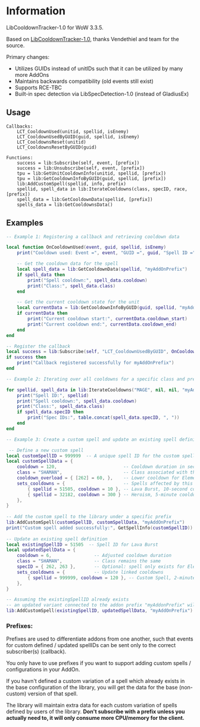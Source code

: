 # **Information**
LibCooldownTracker-1.0 for WoW 3.3.5.

Based on [LibCooldownTracker-1.0](https://github.com/vendethiel/LibCooldownTracker-10), thanks Vendethiel and team for the source.

Primary changes:
- Utilizes GUIDs instead of unitIDs such that it can be utilized by many more AddOns
- Maintains backwards compatibility (old events still exist)
- Supports RCE-TBC
- Built-in spec detection via LibSpecDetection-1.0 (instead of GladiusEx)

## **Usage**
```
Callbacks:
    LCT_CooldownUsed(unitid, spellid, isEnemy)
    LCT_CooldownUsedByGUID(guid, spellid, isEnemy)
    LCT_CooldownsReset(unitid)
    LCT_CooldownsResetByGUID(guid)

Functions:
    success = lib:Subscribe(self, event, [prefix])
    success = lib:Unsubscribe(self, event, [prefix])
    tpu = lib:GetUnitCooldownInfo(unitid, spellid, [prefix])
    tpu = lib:GetCooldownInfoByGUID(guid, spellid, [prefix])
    lib:AddCustomSpell(spellid, info, prefix)
    spellid, spell_data in lib:IterateCooldowns(class, specID, race, [prefix])
    spell_data = lib:GetCooldownData(spellid, [prefix])
    spells_data = lib:GetCooldownsData()
```
## **Examples**
```lua
-- Example 1: Registering a callback and retrieving cooldown data

local function OnCooldownUsed(event, guid, spellid, isEnemy)
    print("Cooldown used: Event =", event, "GUID =", guid, "Spell ID =", spellid, "Is Enemy =", isEnemy)

    -- Get the cooldown data for the spell
    local spell_data = lib:GetCooldownData(spellid, "myAddOnPrefix")
    if spell_data then
        print("Spell cooldown:", spell_data.cooldown)
        print("Class:", spell_data.class)
    end

    -- Get the current cooldown state for the unit
    local currentData = lib:GetCooldownInfoByGUID(guid, spellid, "myAddOnPrefix")
    if currentData then
        print("Current cooldown start:", currentData.cooldown_start)
        print("Current cooldown end:", currentData.cooldown_end)
    end
end

-- Register the callback
local success = lib:Subscribe(self, "LCT_CooldownUsedByGUID", OnCooldownUsed, "myAddOnPrefix")
if success then
    print("Callback registered successfully for myAddOnPrefix")
end
```
```lua
-- Example 2: Iterating over all cooldowns for a specific class and prefix

for spellid, spell_data in lib:IterateCooldowns("MAGE", nil, nil, "myAddOnPrefix") do
    print("Spell ID:", spellid)
    print("Spell cooldown:", spell_data.cooldown)
    print("Class:", spell_data.class)
    if spell_data.specID then
        print("Spec IDs:", table.concat(spell_data.specID, ", "))
    end
end
```
```lua
-- Example 3: Create a custom spell and update an existing spell definition

 -- Define a new custom spell
local customSpellID = 999999  -- A unique spell ID for the custom spell
local customSpellData = {
    cooldown = 120,                         -- Cooldown duration in seconds
    class = "SHAMAN",                       -- Class associated with the spell
    cooldown_overload = { [262] = 60, },    -- Lower cooldown for Elemental
    sets_cooldowns = {                      -- Spells affected by this cooldown
        { spellid = 51505, cooldown = 10 }, -- Lava Burst, 10-second cooldown
        { spellid = 32182, cooldown = 300 } -- Heroism, 5-minute cooldown
    },
}
   
-- Add the custom spell to the library under a specific prefix
lib:AddCustomSpell(customSpellID, customSpellData, "myAddOnPrefix")
print("Custom spell added successfully:", GetSpellInfo(customSpellID))
    
-- Update an existing spell definition
local existingSpellID = 51505  -- Spell ID for Lava Burst
local updatedSpellData = {
    cooldown = 6,                -- Adjusted cooldown duration
    class = "SHAMAN",            -- Class remains the same
    specID = { 262, 263 },       -- Optional: spell only exists for Elemental and Enhancement
    sets_cooldowns = {           -- Update linked cooldowns
        { spellid = 999999, cooldown = 120 }, -- Custom Spell, 2-minute cooldown
    },
}

-- Assuming the existingSpellID already exists
-- an updated variant connected to the addon prefix "myAddonPrefix" will be created
lib:AddCustomSpell(existingSpellID, updatedSpellData, "myAddOnPrefix")

```
### **Prefixes**:	

Prefixes are used to differentiate addons from one another, such that events for custom defined / updated spellIDs can be sent only to the correct subscriber(s) (callback). 

You only have to use prefixes if you want to support adding custom spells / configurations in your AddOn.

If you havn't defined a custom variation of a spell which already exists in the base configuration of the library, you will get the data for the base (non-custom) version of that spell.

The library will maintain extra data for each custom variation of spells defined by users of the library. **Don't subscribe with a prefix unless you actually need to, it will only consume more CPU/memory for the client.**
